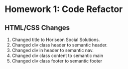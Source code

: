 # Homework 1: Code Refactor

## HTML/CSS Changes
1. Changed title to Horiseon Social Solutions.
2. Changed div class header to semantic header.
3. Changed div in header to semantic nav.
4. Changed div class content to semantic main
5. Changed div class footer to semantic footer
